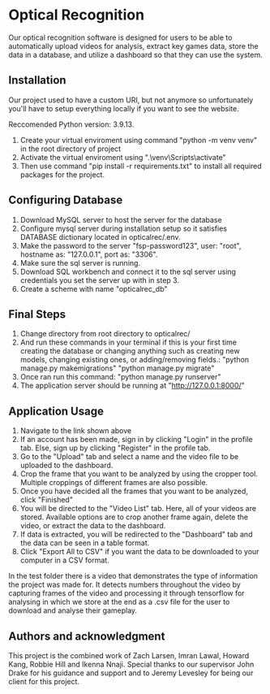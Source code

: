 # Optical Recognition

Our optical recognition software is designed for users to be able to automatically upload videos for analysis, extract key games data, store the data in a database, and utilize a dashboard so that they can use the system.

## Installation

Our project used to have a custom URI, but not anymore so unfortunately you'll have to setup everything locally if you want to see the website.

Reccomended Python version: 3.9.13.
1. Create your virtual enviroment using command "python -m venv venv" in the root directory of project
2. Activate the virtual enviroment using ".\venv\Scripts\activate"
3. Then use command "pip install -r requirements.txt" to install all required packages for the project.

## Configuring Database

1. Download MySQL server to host the server for the database
2. Configure mysql server during installation setup so it satisfies DATABASE dictionary located in opticalrec/.env.
3. Make the password to the server "fsp-password123", user: "root", hostname as: "127.0.0.1", port as: "3306".
3. Make sure the sql server is running.
4. Download SQL workbench and connect it to the sql server using credentials you set the server up with in step 3.
5. Create a scheme with name "opticalrec_db"

## Final Steps
1. Change directory from root directory to opticalrec/
2. And run these commands in your terminal if this is your first time creating the database or changing anything such as creating new models, changing existing ones, or adding/removing fields.:
    "python manage.py makemigrations"
    "python manage.py migrate"
3. Once ran run this command: "python manage.py runserver"
4. The application server should be running at "http://127.0.0.1:8000/"




## Application Usage
1. Navigate to the link shown above
2. If an account has been made, sign in by clicking "Login" in the profile tab. Else, sign up by clicking "Register" in the profile tab.
3. Go to the "Upload" tab and select a name and the video file to be uploaded to the dashboard.
4. Crop the frame that you want to be analyzed by using the cropper tool. Multiple croppings of different frames are also possible.
5. Once you have decided all the frames that you want to be analyzed, click "Finished"
6. You will be directed to the "Video List" tab. Here, all of your videos are stored. Available options are to crop another frame again, delete the video, or extract the data to the dashboard.
7. If data is extracted, you will be redirected to the "Dashboard" tab and the data can be seen in a table format.
8. Click "Export All to CSV" if you want the data to be downloaded to your computer in a CSV format.


In the test folder there is a video that demonstrates the type of information the project was made for. It detects numbers throughout the video by capturing frames of the video and processing it through tensorflow for analysing in which we store at the end as a .csv file for the user to download and analyse their gameplay.

## Authors and acknowledgment
This project is the combined work of Zach Larsen, Imran Lawal, Howard Kang, Robbie Hill and Ikenna Nnaji. Special thanks to our supervisor John Drake for his guidance and support and to Jeremy Levesley for being our client for this project.
